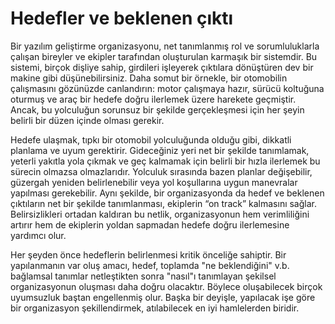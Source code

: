 # Hedefler ve beklenen çıktı

Bir yazılım geliştirme organizasyonu, net tanımlanmış rol ve sorumluluklarla çalışan bireyler ve ekipler tarafından oluşturulan karmaşık bir sistemdir. Bu sistemi, birçok dişliye sahip, girdileri işleyerek çıktılara dönüştüren dev bir makine gibi düşünebilirsiniz. Daha somut bir örnekle, bir otomobilin çalışmasını gözünüzde canlandırın: motor çalışmaya hazır, sürücü koltuğuna oturmuş ve araç bir hedefe doğru ilerlemek üzere harekete geçmiştir. Ancak, bu yolculuğun sorunsuz bir şekilde gerçekleşmesi için her şeyin belirli bir düzen içinde olması gerekir.

Hedefe ulaşmak, tıpkı bir otomobil yolculuğunda olduğu gibi, dikkatli planlama ve uyum gerektirir. Gideceğiniz yeri net bir şekilde tanımlamak, yeterli yakıtla yola çıkmak ve geç kalmamak için belirli bir hızla ilerlemek bu sürecin olmazsa olmazlarıdır. Yolculuk sırasında bazen planlar değişebilir, güzergah yeniden belirlenebilir veya yol koşullarına uygun manevralar yapılması gerekebilir. Aynı şekilde, bir organizasyonda da hedef ve beklenen çıktıların net bir şekilde tanımlanması, ekiplerin “on track” kalmasını sağlar. Belirsizlikleri ortadan kaldıran bu netlik, organizasyonun hem verimliliğini artırır hem de ekiplerin yoldan sapmadan hedefe doğru ilerlemesine yardımcı olur.

Her şeyden önce hedeflerin belirlenmesi kritik önceliğe sahiptir. Bir yapılanmanın var oluş amacı, hedef, toplamda "ne beklendiğini" v.b. bağlamsal tanımlar netleştikten sonra "nasıl"ı tanımlayan şekilsel organizasyonun oluşması daha doğru olacaktır. Böylece oluşabilecek birçok uyumsuzluk baştan engellenmiş olur. Başka bir deyişle, yapılacak işe göre bir organizasyon şekillendirmek, atılabilecek en iyi hamlelerden biridir.
